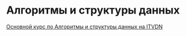 # Алгоритмы и структуры данных

[Основной курс по Алгоритмы и структуры данных на ITVDN](https://itvdn.com/ru/video/algorithms-and-data-structures-renewed)